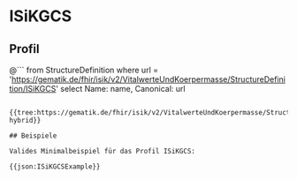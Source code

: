 # ISiKGCS

## Profil

@```
from StructureDefinition where url = 'https://gematik.de/fhir/isik/v2/VitalwerteUndKoerpermasse/StructureDefinition/ISiKGCS' select Name: name, Canonical: url
```

{{tree:https://gematik.de/fhir/isik/v2/VitalwerteUndKoerpermasse/StructureDefinition/ISiKGCS, hybrid}}

## Beispiele

Valides Minimalbeispiel für das Profil ISiKGCS:

{{json:ISiKGCSExample}}
